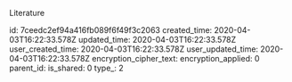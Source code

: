 Literature

id: 7ceedc2ef94a416fb089f6f49f3c2063
created_time: 2020-04-03T16:22:33.578Z
updated_time: 2020-04-03T16:22:33.578Z
user_created_time: 2020-04-03T16:22:33.578Z
user_updated_time: 2020-04-03T16:22:33.578Z
encryption_cipher_text: 
encryption_applied: 0
parent_id: 
is_shared: 0
type_: 2